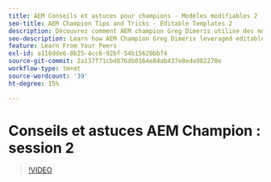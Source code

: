 ```yaml
---
title: AEM Conseils et astuces pour champions - Modèles modifiables 2
seo-title: AEM Champion Tips and Tricks - Editable Templates 2
description: Découvrez comment AEM champion Greg Dimeris utilise des modèles modifiables dans AEM Sites. Consultez ces conseils rapides, puis essayez-les dans votre instance dès aujourd’hui.
seo-description: Learn how AEM Champion Greg Dimeris leveraged editable templates in AEM Sites. Review these quick tips and then give them a try in your instance today.
feature: Learn From Your Peers
exl-id: a118dde6-0b25-4cc6-92bf-54b15620bbf4
source-git-commit: 2a137f71cbd876db0164e84ab437e8eda982270e
workflow-type: tm+mt
source-wordcount: '39'
ht-degree: 15%

---
```


# Conseils et astuces AEM Champion : session 2

>[!VIDEO](https://video.tv.adobe.com/v/3409427?quality=12&learn=on)
